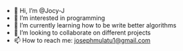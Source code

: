 - 👋 Hi, I’m @Jocy-J
- 👀 I’m interested in programming
- 🌱 I’m currently learning how to be write better algorithms
- 💞️ I’m looking to collaborate on different projects
- 📫 How to reach me: josephmulatu1@gmail.com

<!---
Jocy-J/Jocy-J is a ✨ special ✨ repository because its `README.md` (this file) appears on your GitHub profile.
You can click the Preview link to take a look at your changes.
--->
